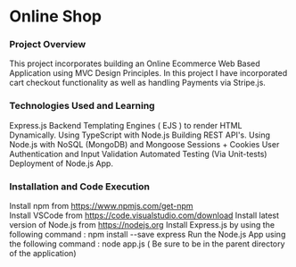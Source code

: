# Online Shop 

### Project Overview 

This project incorporates building an Online Ecommerce Web Based Application using MVC Design Principles. In this project I have incorporated cart checkout functionality as well as handling Payments via Stripe.js.  

### Technologies Used and Learning 

Express.js Backend
Templating Engines ( EJS ) to render HTML Dynamically. 
Using TypeScript with Node.js
Building REST API's. 
Using Node.js with NoSQL (MongoDB) and Mongoose
Sessions + Cookies
User Authentication and Input Validation
Automated Testing (Via Unit-tests)
Deployment of Node.js App. 


### Installation and Code Execution

Install npm from https://www.npmjs.com/get-npm  
Install VSCode from https://code.visualstudio.com/download
Install latest version of Node.js from https://nodejs.org
Install Express.js by using the following command : npm install --save express
Run the Node.js App using the following command : node app.js ( Be sure to be in the parent directory of the application)






